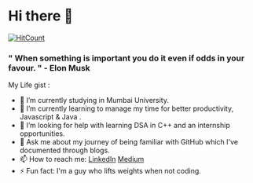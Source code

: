 # Hi there 👋

 [![HitCount](http://hits.dwyl.com/Virajj28/Virajj28.svg)](http://hits.dwyl.com/Virajj28/Virajj28)

### " When something is important you do it even if odds in your favour. " - Elon Musk

My Life gist :

- 🔭 I’m currently studying in Mumbai University.
- 🌱 I’m currently learning to manage my time for better productivity, Javascript & Java .
- 🤔 I’m looking for help with learning DSA in C++ and an internship opportunities.
- 💬 Ask me about my journey of being familiar with GitHub which I've documented through blogs.
- 📫 How to reach me: [LinkedIn](https://www.linkedin.com/in/viraj-jadhav-b717121b7/)
                       [Medium](https://viraj28j.medium.com/) 
- ⚡ Fun fact: I'm a guy who lifts weights when not coding.

